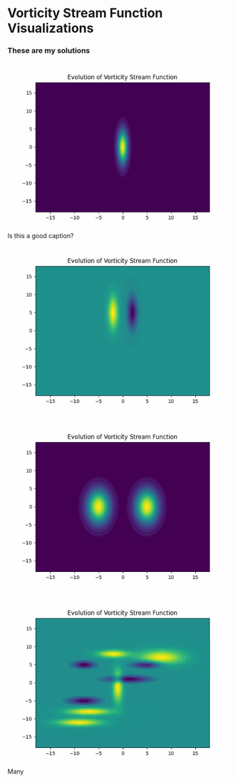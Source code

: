# Vorticity Stream Function Visualizations
### These are my solutions

![](visuals/vorticity_stream_function.gif)
Is this a good caption?

![](visuals/vorticity_stream_function_0.gif)

![](visuals/vorticity_stream_function_1.gif)

![](visuals/vorticity_stream_function_2.gif)
Many

